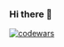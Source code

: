 ### Hi there 👋




[<img alt="codewars" src="[images/image.PNG](https://www.codewars.com/users/KorayAydemir/badges/small)" />](https://www.codewars.com/users/KorayAydemir)

<!--
**KorayAydemir/KorayAydemir** is a ✨ _special_ ✨ repository because its `README.md` (this file) appears on your GitHub profile.

Here are some ideas to get you started:

- 🔭 I’m currently working on ...
- 🌱 I’m currently learning ...
- 👯 I’m looking to collaborate on ...
- 🤔 I’m looking for help with ...
- 💬 Ask me about ...
- 📫 How to reach me: ...
- 😄 Pronouns: ...
- ⚡ Fun fact: ...
-->
